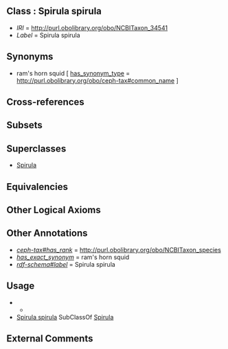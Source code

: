 
## Class : Spirula spirula

 * *IRI* = http://purl.obolibrary.org/obo/NCBITaxon_34541
 * *Label* = Spirula spirula

## Synonyms

 * ram's horn squid [ [has_synonym_type](../../pe/oboInOwl#hasSynonymType.md) = http://purl.obolibrary.org/obo/ceph-tax#common_name ]

## Cross-references


## Subsets


## Superclasses

 * [Spirula](../../NCBITaxon/40/NCBITaxon_34540.md)

## Equivalencies


## Other Logical Axioms


## Other Annotations

 * *[ceph-tax#has_rank](../../ceph-tax#has/nk/ceph-tax#has_rank.md)* = http://purl.obolibrary.org/obo/NCBITaxon_species
 * *[has_exact_synonym](../../ym/oboInOwl#hasExactSynonym.md)* = ram's horn squid
 * *[rdf-schema#label](../../el/rdf-schema#label.md)* = Spirula spirula

## Usage

 * -
 * [Spirula spirula](../../NCBITaxon/41/NCBITaxon_34541.md) SubClassOf [Spirula](../../NCBITaxon/40/NCBITaxon_34540.md)

## External Comments


